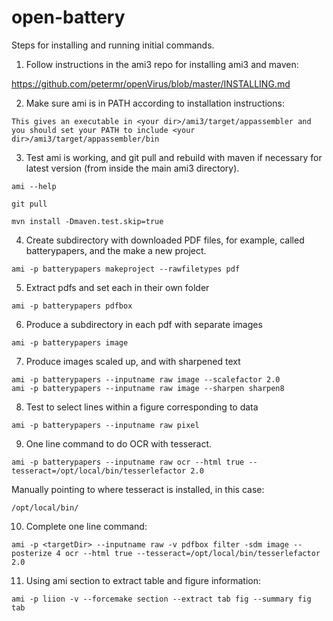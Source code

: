 # open-battery

Steps for installing and running initial commands.

1. Follow instructions in the ami3 repo for installing ami3 and maven:

https://github.com/petermr/openVirus/blob/master/INSTALLING.md

2. Make sure ami is in PATH according to installation instructions:

```
This gives an executable in <your dir>/ami3/target/appassembler and you should set your PATH to include <your dir>/ami3/target/appassembler/bin
```

3. Test ami is working, and git pull and rebuild with maven if necessary for latest version (from inside the main ami3 directory).
```
ami --help

git pull

mvn install -Dmaven.test.skip=true
```

4. Create subdirectory with downloaded PDF files, for example, called batterypapers, and the make a new project.
```
ami -p batterypapers makeproject --rawfiletypes pdf
```


5. Extract pdfs and set each in their own folder
```
ami -p batterypapers pdfbox
```

6. Produce a subdirectory in each pdf with separate images
```
ami -p batterypapers image
```
7. Produce images scaled up, and with sharpened text
```
ami -p batterypapers --inputname raw image --scalefactor 2.0
ami -p batterypapers --inputname raw image --sharpen sharpen8
```
8. Test to select lines within a figure corresponding to data
```
ami -p batterypapers --inputname raw pixel
```

9. One line command to do OCR with tesseract.
```
ami -p batterypapers --inputname raw ocr --html true --tesseract=/opt/local/bin/tesserlefactor 2.0
```
Manually pointing to where tesseract is installed, in this case:
```
/opt/local/bin/
```

10. Complete one line command:
```
ami -p <targetDir> --inputname raw -v pdfbox filter -sdm image --posterize 4 ocr --html true --tesseract=/opt/local/bin/tesserlefactor 2.0
```

11. Using ami section to extract table and figure information:
```
ami -p liion -v --forcemake section --extract tab fig --summary fig tab
```
